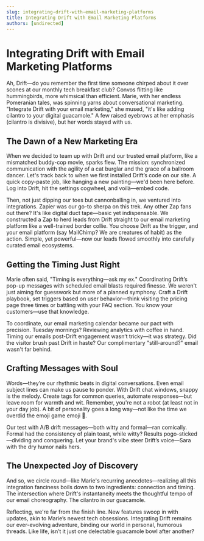 ```yaml
---
slug: integrating-drift-with-email-marketing-platforms
title: Integrating Drift with Email Marketing Platforms
authors: [undirected]
---
```


# Integrating Drift with Email Marketing Platforms

Ah, Drift—do you remember the first time someone chirped about it over scones at our monthly tech breakfast club? Convos flitting like hummingbirds, more whimsical than efficient. Marie, with her endless Pomeranian tales, was spinning yarns about conversational marketing. "Integrate Drift with your email marketing," she mused, "it's like adding cilantro to your digital guacamole." A few raised eyebrows at her emphasis (cilantro is divisive), but her words stayed with us. 

## The Dawn of a New Marketing Era

When we decided to team up with Drift and our trusted email platform, like a mismatched buddy-cop movie, sparks flew. The mission: synchronized communication with the agility of a cat burglar and the grace of a ballroom dancer. Let's track back to when we first installed Drift’s code on our site. A quick copy-paste job, like hanging a new painting—we'd been here before. Log into Drift, hit the settings cogwheel, and voilà—embed code.

Then, not just dipping our toes but cannonballing in, we ventured into integrations. Zapier was our go-to sherpa on this trek. Any other Zap fans out there? It's like digital duct tape—basic yet indispensable. We constructed a Zap to herd leads from Drift straight to our email marketing platform like a well-trained border collie. You choose Drift as the trigger, and your email platform (say MailChimp? We are creatures of habit) as the action. Simple, yet powerful—now our leads flowed smoothly into carefully curated email ecosystems.

## Getting the Timing Just Right

Marie often said, "Timing is everything—ask my ex." Coordinating Drift’s pop-up messages with scheduled email blasts required finesse. We weren't just aiming for guesswork but more of a planned symphony. Craft a Drift playbook, set triggers based on user behavior—think visiting the pricing page three times or battling with your FAQ section. You know your customers—use that knowledge.

To coordinate, our email marketing calendar became our pact with precision. Tuesday mornings? Reviewing analytics with coffee in hand. Timing our emails post-Drift engagement wasn’t tricky—it was strategy. Did the visitor brush past Drift in haste? Our complimentary "still-around?" email wasn't far behind.

## Crafting Messages with Soul

Words—they’re our rhythmic beats in digital conversations. Even email subject lines can make us pause to ponder. With Drift chat windows, snappy is the melody. Create tags for common queries, automate responses—but leave room for warmth and wit. Remember, you're not a robot (at least not in your day job). A bit of personality goes a long way—not like the time we overdid the emoji game emoji 🙈.

Our test with A/B drift messages—both witty and formal—ran comically. Formal had the consistency of plain toast, while witty? Results pogo-sticked—dividing and conquering. Let your brand's vibe steer Drift’s voice—Sara with the dry humor nails hers. 

## The Unexpected Joy of Discovery

And so, we circle round—like Marie's recurring anecdotes—realizing all this integration fanciness boils down to two ingredients: connection and timing. The intersection where Drift's instantaneity meets the thoughtful tempo of our email choreography. The cilantro in our guacamole.

Reflecting, we're far from the finish line. New features swoop in with updates, akin to Marie’s newest tech obsessions. Integrating Drift remains our ever-evolving adventure, binding our world in personal, humorous threads. Like life, isn’t it just one delectable guacamole bowl after another?